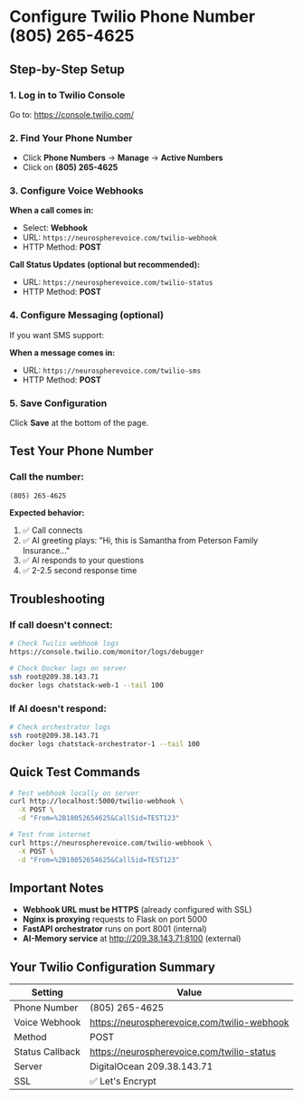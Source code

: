 # Configure Twilio Phone Number (805) 265-4625

## Step-by-Step Setup

### 1. Log in to Twilio Console
Go to: https://console.twilio.com/

### 2. Find Your Phone Number
- Click **Phone Numbers** → **Manage** → **Active Numbers**
- Click on **(805) 265-4625**

### 3. Configure Voice Webhooks

**When a call comes in:**
- Select: **Webhook**
- URL: `https://neurospherevoice.com/twilio-webhook`
- HTTP Method: **POST**

**Call Status Updates (optional but recommended):**
- URL: `https://neurospherevoice.com/twilio-status`
- HTTP Method: **POST**

### 4. Configure Messaging (optional)
If you want SMS support:

**When a message comes in:**
- URL: `https://neurospherevoice.com/twilio-sms`
- HTTP Method: **POST**

### 5. Save Configuration
Click **Save** at the bottom of the page.

## Test Your Phone Number

### Call the number:
```
(805) 265-4625
```

**Expected behavior:**
1. ✅ Call connects
2. ✅ AI greeting plays: "Hi, this is Samantha from Peterson Family Insurance..."
3. ✅ AI responds to your questions
4. ✅ 2-2.5 second response time

## Troubleshooting

### If call doesn't connect:
```bash
# Check Twilio webhook logs
https://console.twilio.com/monitor/logs/debugger

# Check Docker logs on server
ssh root@209.38.143.71
docker logs chatstack-web-1 --tail 100
```

### If AI doesn't respond:
```bash
# Check orchestrator logs
ssh root@209.38.143.71
docker logs chatstack-orchestrator-1 --tail 100
```

## Quick Test Commands

```bash
# Test webhook locally on server
curl http://localhost:5000/twilio-webhook \
  -X POST \
  -d "From=%2B18052654625&CallSid=TEST123"

# Test from internet
curl https://neurospherevoice.com/twilio-webhook \
  -X POST \
  -d "From=%2B18052654625&CallSid=TEST123"
```

## Important Notes

- **Webhook URL must be HTTPS** (already configured with SSL)
- **Nginx is proxying** requests to Flask on port 5000
- **FastAPI orchestrator** runs on port 8001 (internal)
- **AI-Memory service** at http://209.38.143.71:8100 (external)

## Your Twilio Configuration Summary

| Setting | Value |
|---------|-------|
| Phone Number | (805) 265-4625 |
| Voice Webhook | https://neurospherevoice.com/twilio-webhook |
| Method | POST |
| Status Callback | https://neurospherevoice.com/twilio-status |
| Server | DigitalOcean 209.38.143.71 |
| SSL | ✅ Let's Encrypt |
